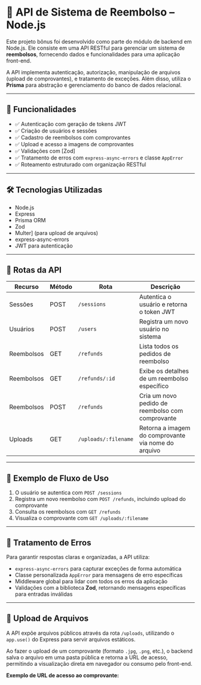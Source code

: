 # 💸 API de Sistema de Reembolso – Node.js

Este projeto bônus foi desenvolvido como parte do módulo de backend em Node.js. Ele consiste em uma API RESTful para gerenciar um sistema de **reembolsos**, fornecendo dados e funcionalidades para uma aplicação front-end.

A API implementa autenticação, autorização, manipulação de arquivos (upload de comprovantes), e tratamento de exceções. Além disso, utiliza o **Prisma** para abstração e gerenciamento do banco de dados relacional.

---

## 🚀 Funcionalidades

- ✅ Autenticação com geração de tokens JWT
- ✅ Criação de usuários e sessões
- ✅ Cadastro de reembolsos com comprovantes
- ✅ Upload e acesso a imagens de comprovantes
- ✅ Validações com [Zod]
- ✅ Tratamento de erros com `express-async-errors` e classe `AppError`
- ✅ Roteamento estruturado com organização RESTful

---

## 🛠️ Tecnologias Utilizadas

- Node.js
- Express
- Prisma ORM
- Zod
- Multer] (para upload de arquivos)
- express-async-errors
- JWT para autenticação

---

## 📡 Rotas da API

| Recurso     | Método | Rota                         | Descrição                                              |
|-------------|--------|------------------------------|--------------------------------------------------------|
| Sessões     | POST   | `/sessions`                  | Autentica o usuário e retorna o token JWT              |
| Usuários    | POST   | `/users`                     | Registra um novo usuário no sistema                    |
| Reembolsos  | GET    | `/refunds`                   | Lista todos os pedidos de reembolso                    |
| Reembolsos  | GET    | `/refunds/:id`               | Exibe os detalhes de um reembolso específico           |
| Reembolsos  | POST   | `/refunds`                   | Cria um novo pedido de reembolso com comprovante       |
| Uploads     | GET    | `/uploads/:filename`         | Retorna a imagem do comprovante via nome do arquivo    |

---

## 🔄 Exemplo de Fluxo de Uso

1. O usuário se autentica com `POST /sessions`
2. Registra um novo reembolso com `POST /refunds`, incluindo upload do comprovante
3. Consulta os reembolsos com `GET /refunds`
4. Visualiza o comprovante com `GET /uploads/:filename`

---

## 🧪 Tratamento de Erros

Para garantir respostas claras e organizadas, a API utiliza:

- `express-async-errors` para capturar exceções de forma automática
- Classe personalizada `AppError` para mensagens de erro específicas
- Middleware global para lidar com todos os erros da aplicação
- Validações com a biblioteca **Zod**, retornando mensagens específicas para entradas inválidas

---

## 📂 Upload de Arquivos

A API expõe arquivos públicos através da rota `/uploads`, utilizando o `app.use()` do Express para servir arquivos estáticos.

Ao fazer o upload de um comprovante (formato `.jpg`, `.png`, etc.), o backend salva o arquivo em uma pasta pública e retorna a URL de acesso, permitindo a visualização direta em navegador ou consumo pelo front-end.

**Exemplo de URL de acesso ao comprovante:**

